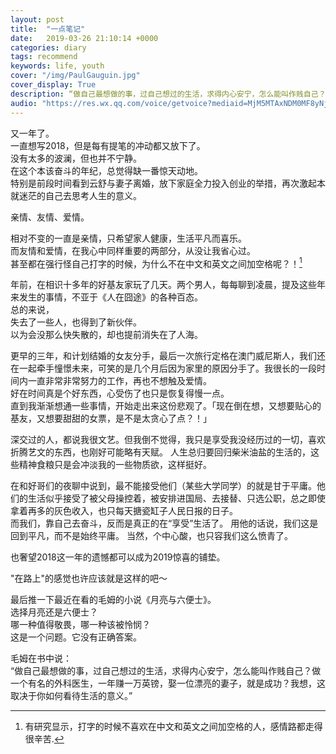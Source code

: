```yaml
---
layout: post
title:  "一点笔记"
date:   2019-03-26 21:10:14 +0000
categories: diary
tags: recommend
keywords: life, youth
cover: "/img/PaulGauguin.jpg"
cover_display: True
description: “做自己最想做的事，过自己想过的生活，求得内心安宁，怎么能叫作贱自己？做一个有名的外科医生，一年赚一万英镑，娶一位漂亮的妻子，就是成功？我想，这取决于你如何看待生活的意义。”
audio: "https://res.wx.qq.com/voice/getvoice?mediaid=MjM5MTAxNDM0MF8yNjUwMDM0MjMw"
---
```


又一年了。  
一直想写2018，但是每有提笔的冲动都又放下了。  
没有太多的波澜，但也并不宁静。  
在这个本该奋斗的年纪，总觉得缺一番惊天动地。  
特别是前段时间看到云舒与妻子离婚，放下家庭全力投入创业的举措，再次激起本就迷茫的自己去思考人生的意义。  

亲情、友情、爱情。  

相对不变的一直是亲情，只希望家人健康，生活平凡而喜乐。  
而友情和爱情，在我心中同样重要的两部分，从没让我省心过。  
甚至都在强行怪自己打字的时候，为什么不在中文和英文之间加空格呢？！[^note1]  

年前，在相识十多年的好基友家玩了几天。两个男人，每每聊到凌晨，提及这些年来发生的事情，不亚于《人在囧途》的各种百态。  
总的来说，  
失去了一些人，也得到了新伙伴。  
以为会没那么快失散的，却也提前消失在了人海。  

更早的三年，和计划结婚的女友分手，最后一次旅行定格在澳门威尼斯人，我们还在一起牵手憧憬未来，可笑的是几个月后因为家里的原因分手了。我很长的一段时间内一直非常非常努力的工作，再也不想触及爱情。  
好在时间真是个好东西，心受伤了也只是恢复得慢一点。  
直到我渐渐想通一些事情，开始走出来这份悲观了。「现在倒在想，又想要贴心的基友，又想要甜甜的女票，是不是太贪心了点？！」  

深交过的人，都说我很文艺。但我倒不觉得，我只是享受我没经历过的一切，喜欢折腾艺文的东西，也刚好可能略有天赋。  人生总归要回归柴米油盐的生活的，这些精神食粮只是会冲淡我的一些物质欲，这样挺好。  

在和好哥们的夜聊中说到，最不能接受他们（某些大学同学）的就是甘于平庸。他们的生活似乎接受了被父母操控着，被安排进国局、去接替、只选公职，总之即使拿着再多的灰色收入，也只每天搪瓷缸子人民日报的日子。  
而我们，靠自己去奋斗，反而是真正的在“享受”生活了。 用他的话说，我们这是回到平凡，而不是始终平庸。 当然，个中心酸，也只容我们这么愤青了。  

也奢望2018这一年的遗憾都可以成为2019惊喜的铺垫。  

"在路上"的感觉也许应该就是这样的吧～  

最后推一下最近在看的毛姆的小说《月亮与六便士》。  
选择月亮还是六便士？  
哪一种值得敬畏，哪一种该被怜悯？  
这是一个问题。它没有正确答案。  

毛姆在书中说：  
“做自己最想做的事，过自己想过的生活，求得内心安宁，怎么能叫作贱自己？做一个有名的外科医生，一年赚一万英镑，娶一位漂亮的妻子，就是成功？我想，这取决于你如何看待生活的意义。”  


[^note1]:有研究显示，打字的时候不喜欢在中文和英文之间加空格的人，感情路都走得很辛苦.
